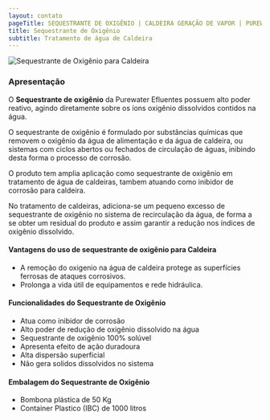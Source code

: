 ```yaml
---
layout: contato
pageTitle: SEQUESTRANTE DE OXIGÊNIO | CALDEIRA GERAÇÃO DE VAPOR | PUREWATER EFLUENTES
title: Sequestrante de Oxigênio
subtitle: Tratamento de água de Caldeira
---
```

<img class="img-responsive pull-right" style="max-width: 100%;" src="../../website/images/sequestrante-de-oxigenio-caldeira.png" alt="Sequestrante de Oxigênio para Caldeira">


### Apresentação

O **Sequestrante de oxigênio** da Purewater Efluentes possuem alto poder reativo, agindo diretamente sobre os íons oxigênio dissolvidos contidos na água.

O sequestrante de oxigênio é formulado por substâncias químicas que removem o oxigênio da água de alimentação e da água de caldeira, ou sistemas com ciclos abertos ou fechados de circulação de águas, inibindo desta forma o processo de corrosão.

O produto tem amplia aplicação como sequestrante de oxigênio em tratamento de água de caldeiras, tambem atuando como inibidor de corrosão para caldeira.

No tratamento de caldeiras, adiciona-se um pequeno excesso de sequestrante de oxigênio no sistema de recirculação da água, de forma a se obter um residual do produto e assim garantir a redução nos índices de oxigênio dissolvido.

#### **Vantagens do uso de sequestrante de oxigênio para Caldeira**

- A remoção do oxigenio na água de caldeira protege as superfícies ferrosas de ataques corrosivos.
- Prolonga a vida útil de equipamentos e rede hidráulica.


#### **Funcionalidades do Sequestrante de Oxigênio**

- Atua como inibidor de corrosão
- Alto poder de redução de oxigênio dissolvido na água
- Sequestrante de oxigênio 100% solúvel
- Apresenta efeito de ação duradoura
- Alta dispersão superficial
- Não gera solidos dissolvidos no sistema

#### **Embalagem do Sequestrante de Oxigênio**

- Bombona plástica de 50 Kg
- Container Plastico (IBC) de 1000 litros



